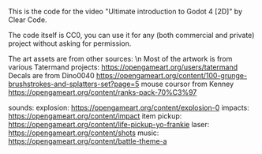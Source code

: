 This is the code for the video "Ultimate introduction to Godot 4 [2D]" by Clear Code. 

The code itself is CC0, you can use it for any (both commercial and private) project without asking for permission.

The art assets are from other sources: \n
Most of the artwork is from various Tatermand projects: https://opengameart.org/users/tatermand
Decals are from Dino0040 https://opengameart.org/content/100-grunge-brushstrokes-and-splatters-set?page=5 
mouse coursor from Kenney https://opengameart.org/content/ranks-pack-70%C3%97



sounds: 
explosion: https://opengameart.org/content/explosion-0
impacts: https://opengameart.org/content/impact
item pickup: https://opengameart.org/content/life-pickup-yo-frankie
laser: https://opengameart.org/content/shots
music: https://opengameart.org/content/battle-theme-a
